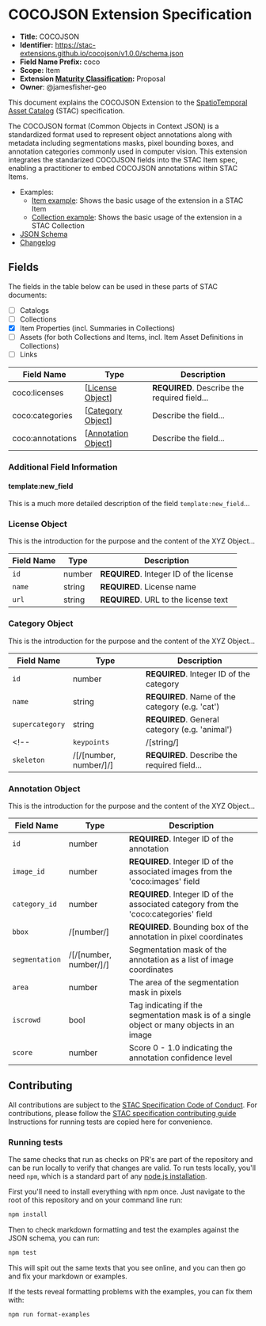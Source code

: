 # COCOJSON Extension Specification

- **Title:** COCOJSON
- **Identifier:** <https://stac-extensions.github.io/cocojson/v1.0.0/schema.json>
- **Field Name Prefix:** coco
- **Scope:** Item
- **Extension [Maturity Classification](https://github.com/radiantearth/stac-spec/tree/master/extensions/README.md#extension-maturity):** Proposal
- **Owner**: @jamesfisher-geo

This document explains the COCOJSON Extension to the [SpatioTemporal Asset Catalog](https://github.com/radiantearth/stac-spec) (STAC) specification.

The COCOJSON format (Common Objects in Context JSON) is a standardized format used to represent object annotations along with metadata including 
segmentations masks, pixel bounding boxes, and annotation categories commonly used in computer vision. This extension integrates the standarized 
COCOJSON fields into the STAC Item spec, enabling a practitioner to embed COCOJSON annotations within STAC Items.

- Examples:
  - [Item example](examples/item.json): Shows the basic usage of the extension in a STAC Item
  - [Collection example](examples/collection.json): Shows the basic usage of the extension in a STAC Collection
- [JSON Schema](json-schema/schema.json)
- [Changelog](./CHANGELOG.md)

## Fields

The fields in the table below can be used in these parts of STAC documents:

- [ ] Catalogs
- [ ] Collections
- [x] Item Properties (incl. Summaries in Collections)
- [ ] Assets (for both Collections and Items, incl. Item Asset Definitions in Collections)
- [ ] Links

| Field Name           | Type                      | Description                                  |
| -------------------- | ------------------------- | -------------------------------------------- |
| coco:licenses     | \[[License Object](#license-object)\]         | **REQUIRED**. Describe the required field... |
| coco:categories         | \[[Category Object](#category-object)\] | Describe the field...                        |
| coco:annotations | \[[Annotation Object](#annotation-object)\]    | Describe the field...                        |

### Additional Field Information

#### template:new_field

This is a much more detailed description of the field `template:new_field`...

### License Object

This is the introduction for the purpose and the content of the XYZ Object...

| Field Name | Type   | Description                                  |
| ---------- | ------ | -------------------------------------------- |
| `id`          | number | **REQUIRED**. Integer ID of the license |
| `name`          | string | **REQUIRED**. License name |
| `url`          | string | **REQUIRED**. URL to the license text |

### Category Object

This is the introduction for the purpose and the content of the XYZ Object...

| Field Name | Type   | Description                                  |
| ---------- | ------ | -------------------------------------------- |
| `id`          | number | **REQUIRED**. Integer ID of the category |
| `name`          | string | **REQUIRED**. Name of the category (e.g. 'cat') |
| `supercategory`          | string | **REQUIRED**. General category (e.g. 'animal') |
<!-- | `keypoints`          | /[string/] | List of names which keypoint coordinates represent |
| `skeleton`          | /[/[number, number/]/] | **REQUIRED**. Describe the required field... | -->

### Annotation Object

This is the introduction for the purpose and the content of the XYZ Object...

| Field Name | Type   | Description                                  |
| ---------- | ------ | -------------------------------------------- |
| `id `         | number | **REQUIRED**. Integer ID of the annotation |
| `image_id`          | number | **REQUIRED**. Integer ID of the associated images from the 'coco:images' field |
| `category_id`          | number | **REQUIRED**. Integer ID of the associated category from the 'coco:categories' field |
| `bbox`          | /[number/] | **REQUIRED**. Bounding box of the annotation in pixel coordinates |
| `segmentation`          | /[/[number, number/]/] | Segmentation mask of the annotation as a list of image coordinates |
| `area`          | number | The area of the segmentation mask in pixels |
| `iscrowd`          | bool | Tag indicating if the segmentation mask is of a single object or many objects in an image |
| `score`          | number | Score 0 - 1.0 indicating the annotation confidence level |



## Contributing

All contributions are subject to the
[STAC Specification Code of Conduct](https://github.com/radiantearth/stac-spec/blob/master/CODE_OF_CONDUCT.md).
For contributions, please follow the
[STAC specification contributing guide](https://github.com/radiantearth/stac-spec/blob/master/CONTRIBUTING.md) Instructions
for running tests are copied here for convenience.

### Running tests

The same checks that run as checks on PR's are part of the repository and can be run locally to verify that changes are valid. 
To run tests locally, you'll need `npm`, which is a standard part of any [node.js installation](https://nodejs.org/en/download/).

First you'll need to install everything with npm once. Just navigate to the root of this repository and on 
your command line run:
```bash
npm install
```

Then to check markdown formatting and test the examples against the JSON schema, you can run:
```bash
npm test
```

This will spit out the same texts that you see online, and you can then go and fix your markdown or examples.

If the tests reveal formatting problems with the examples, you can fix them with:
```bash
npm run format-examples
```
